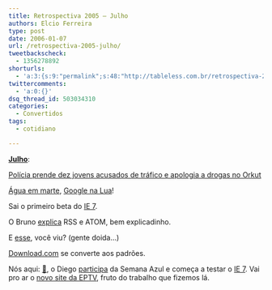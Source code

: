 ```yaml
---
title: Retrospectiva 2005 – Julho
authors: Elcio Ferreira
type: post
date: 2006-01-07
url: /retrospectiva-2005-julho/
tweetbackscheck:
  - 1356278892
shorturls:
  - 'a:3:{s:9:"permalink";s:48:"http://tableless.com.br/retrospectiva-2005-julho";s:7:"tinyurl";s:26:"http://tinyurl.com/3nsyo8m";s:4:"isgd";s:19:"http://is.gd/3ob2dg";}'
twittercomments:
  - 'a:0:{}'
dsq_thread_id: 503034310
categories:
  - Convertidos
tags:
  - cotidiano

---
```

**[Julho][1]**:

[Polícia prende dez jovens acusados de tráfico e apologia a drogas no Orkut][2]

[Água em marte][3], [Google na Lua][4]!

Sai o primeiro beta do [IE 7][5].

O Bruno [explica][6] RSS e ATOM, bem explicadinho.

E [esse][7], você viu? (gente doida&#8230;)

[Download.com][8] se converte aos padrões.

Nós aqui: [🙁][9], o Diego [participa][10] da Semana Azul e começa a testar o [IE 7][11]. Vai pro ar o [novo site da EPTV][12], fruto do trabalho que fizemos lá.

 [1]: http://tableless.com.br/2005/07/
 [2]: http://www1.folha.uol.com.br/folha/cotidiano/ult95u111241.shtml
 [3]: http://www.esa.int/SPECIALS/Mars_Express/SEMGKA808BE_0.html
 [4]: http://moon.google.com/
 [5]: http://www.brunotorres.net/web/primeiro-beta-internet-explorer-7
 [6]: http://brunotorres.net/assinar/
 [7]: http://www.cssplay.co.uk/menu/animation.html
 [8]: http://www.download.com/
 [9]: http://tableless.com.br/convertidos_fora_do_ar
 [10]: http://tableless.com.br/semana_azul
 [11]: http://tableless.com.br/internet_explorer7
 [12]: http://tableless.com.br/eptv_tableless